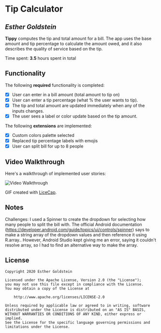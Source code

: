 # Tip Calculator 

## *Esther Goldstein*

**Tippy** computes the tip and total amount for a bill. The app uses the base amount and tip percentage to calculate the amount owed, and it also describes the quality of service based on the tip.

Time spent: **3.5** hours spent in total

## Functionality 

The following **required** functionality is completed:

* [x] User can enter in a bill amount (total amount to tip on)
* [x] User can enter a tip percentage (what % the user wants to tip).
* [x] The tip and total amount are updated immediately when any of the inputs changes.
* [x] The user sees a label or color update based on the tip amount. 

The following **extensions** are implemented:

* [x] Custom colors palette selected
* [x] Replaced tip percentage labels with emojis
* [x] User can split bill for up to 8 people

## Video Walkthrough

Here's a walkthrough of implemented user stories:

<img src='https://imgur.com/a/oo62I0v' title='Video Walkthrough' width='' alt='Video Walkthrough' />

GIF created with [LiceCap](http://www.cockos.com/licecap/).

## Notes

Challenges: I used a Spinner to create the dropdown for selecting how many people to split the bill with. The official Android documentation (https://developer.android.com/guide/topics/ui/controls/spinner) says to make a string array of the dropdown values and then reference it using R.array.<string array name>. However, Android Studio kept giving me an error, saying it couldn't resolve array, so I had to find an alternative way to make the array.

## License

    Copyright 2020 Esther Goldstein

    Licensed under the Apache License, Version 2.0 (the "License");
    you may not use this file except in compliance with the License.
    You may obtain a copy of the License at

        http://www.apache.org/licenses/LICENSE-2.0

    Unless required by applicable law or agreed to in writing, software
    distributed under the License is distributed on an "AS IS" BASIS,
    WITHOUT WARRANTIES OR CONDITIONS OF ANY KIND, either express or implied.
    See the License for the specific language governing permissions and
    limitations under the License.